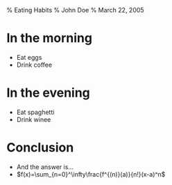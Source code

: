 % Eating Habits
% John Doe
% March 22, 2005

# In the morning

- Eat eggs
- Drink coffee

# In the evening

- Eat spaghetti
- Drink winee

# Conclusion

- And the answer is...
- $f(x)=\sum_{n=0}^\infty\frac{f^{(n)}(a)}{n!}(x-a)^n$  